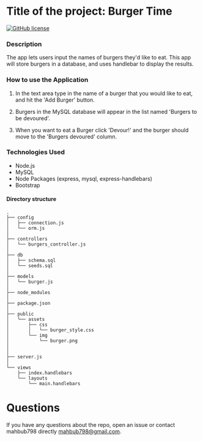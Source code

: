 # Title of the project: Burger Time


  [![GitHub license](https://img.shields.io/badge/license-MIT-blue.svg)](https://github.com/mahbub798/13_Node_Express_Handlebars_MR)


### Description

The app lets users input the names of burgers they'd like to eat. This app will store burgers in a database, and uses handlebar to display the results.


### How to use the Application

1. In the text area type in the name of a burger that you would like to eat, and hit the 'Add Burger' button.

2. Burgers in the MySQL database will appear in the list named 'Burgers to be devoured'.

3. When you want to eat a Burger click 'Devour!' and the burger should move to the 'Burgers devoured' column.


### Technologies Used

* Node.js
* MySQL
* Node Packages (express, mysql, express-handlebars)
* Bootstrap


#### Directory structure

```
.
├── config
│   ├── connection.js
│   └── orm.js
│ 
├── controllers
│   └── burgers_controller.js
│
├── db
│   ├── schema.sql
│   └── seeds.sql
│
├── models
│   └── burger.js
│ 
├── node_modules
│ 
├── package.json
│
├── public
│   └── assets
│       ├── css
│       │   └── burger_style.css
│       └── img
│           └── burger.png
│   
│
├── server.js
│
└── views
    ├── index.handlebars
    └── layouts
        └── main.handlebars
```

  # Questions

  If you have any questions about the repo, open an issue or contact mahbub798 directly mahbub798@gmail.com.